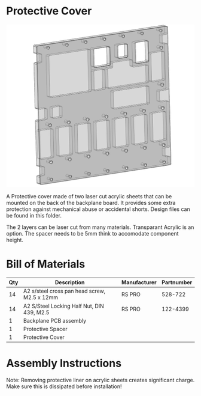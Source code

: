 # Protective Cover
![Isometric view of backplane cover render](./render.png)

A Protective cover made of two laser cut acrylic sheets that can be mounted on the back of the backplane board. It provides some extra protection against mechanical abuse or accidental shorts. Design files can be found in this folder.

The 2 layers can be laser cut from many materials. Transparant Acrylic is an option. The spacer needs to be 5mm think to accomodate component height.

# Bill of Materials

| Qty | Description                                                                     | Manufacturer | Partnumber |
|-----|---------------------------------------------------------------------------------|--------------|------------|
| 14  | A2 s/steel cross pan head screw, M2.5 x 12mm                                    | RS PRO       | 528-722    |
| 14  | A2 S/Steel Locking Half Nut, DIN 439, M2.5                                      | RS PRO       | 122-4399   |
| 1   | Backplane PCB assembly                                                          |              |            |
| 1   | Protective Spacer                                                               |              |            |
| 1   | Protective Cover                                                                |              |            |

# Assembly Instructions

Note: Removing protective liner on acrylic sheets creates significant charge. Make sure this is dissipated before installation!